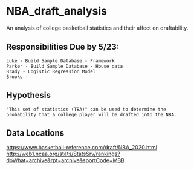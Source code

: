 # NBA_draft_analysis
An analysis of college basketball statistics and their affect on draftability.

## Responsibilities Due by 5/23:
    Luke - Build Sample Database - Framework
    Parker - Build Sample Database - House data
    Brady - Logistic Regression Model
    Brooks - 

## Hypothesis
    "This set of statistics (TBA)" can be used to determine the probability that a college player will be drafted into the NBA.

## Data Locations
https://www.basketball-reference.com/draft/NBA_2020.html
http://web1.ncaa.org/stats/StatsSrv/rankings?doWhat=archive&rpt=archive&sportCode=MBB